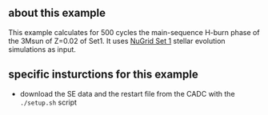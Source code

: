 ## about this example
This example calculates for 500 cycles the main-sequence H-burn
phase of the 3Msun of Z=0.02 of Set1. It uses [NuGrid Set
1](http://www.canfar.phys.uvic.ca/vosui/#/nugrid/data/set1/set1.2_m)
stellar evolution simulations as input.

## specific insturctions for this example

* download the SE data and the restart file from the CADC with the 
`./setup.sh` script


